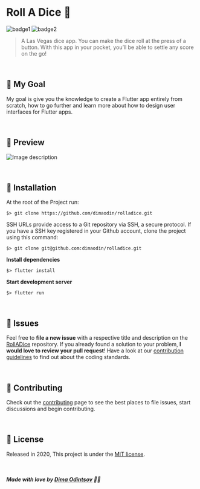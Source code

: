 # Roll A Dice 🎲

![badge1](https://img.shields.io/badge/dart-%230175C2.svg?style=for-the-badge&logo=dart&logoColor=white) ![badge2](https://img.shields.io/badge/Flutter-%2302569B.svg?style=for-the-badge&logo=Flutter&logoColor=white)
> A Las Vegas dice app. You can make the dice roll at the press of a button. With this app in your pocket, you’ll be able to settle any score on the go!

<br>

## 🥅 My Goal

My goal is give you the knowledge to create a Flutter app entirely from scratch, how to go further and learn more about how to design user interfaces for Flutter apps.

<br>

## 🚀 Preview

![Image description](https://i.imgur.com/GOYzIbj.png) 

<br>

## :construction_worker: Installation

At the root of the Project run:

```
$> git clone https://github.com/dimaodin/rolladice.git
```

SSH URLs provide access to a Git repository via SSH, a secure protocol. If you have a SSH key registered in your Github account, clone the project using this command:

```
$> git clone git@github.com:dimaodin/rolladice.git
```

**Install dependencies**

```
$> flutter install
```

**Start development server**

```
$> flutter run
```

<br>

## :bug: Issues

Feel free to **file a new issue** with a respective title and description on the [RollADice](https://github.com/dimaodin/RollADice/issues) repository. If you already found a solution to your problem, **I would love to review your pull request**! Have a look at our [contribution guidelines](https://github.com/dimaodin/RollADice/blob/master/CONTRIBUTING.md) to find out about the coding standards.

<br>

## :tada: Contributing

Check out the [contributing](https://github.com/dimaodin/RollADice/blob/master/CONTRIBUTING.md) page to see the best places to file issues, start discussions and begin contributing.

<br>

## :closed_book: License

Released in 2020,
This project is under the [MIT license](https://github.com/dimaodin/RollADice/blob/main/LICENSE).

<br>

##### Made with love by [Dima Odintsov](https://github.com/DimaOdin) 💜🚀
